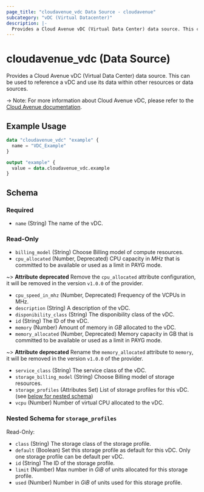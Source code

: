 ```yaml
---
page_title: "cloudavenue_vdc Data Source - cloudavenue"
subcategory: "vDC (Virtual Datacenter)"
description: |-
  Provides a Cloud Avenue vDC (Virtual Data Center) data source. This can be used to reference a vDC and use its data within other resources or data sources.
---
```


# cloudavenue_vdc (Data Source)

Provides a Cloud Avenue vDC (Virtual Data Center) data source. This can be used to reference a vDC and use its data within other resources or data sources.

 -> Note: For more information about Cloud Avenue vDC, please refer to the [Cloud Avenue documentation](https://cloud.orange-business.com/en/offres/infrastructure-iaas/cloud-avenue/wiki-cloud-avenue/services/virtual-datacenter/virtual-datacenter/).

## Example Usage

```terraform
data "cloudavenue_vdc" "example" {
  name = "VDC_Example"
}

output "example" {
  value = data.cloudavenue_vdc.example
}
```

<!-- schema generated by tfplugindocs -->
## Schema

### Required

- `name` (String) The name of the vDC.

### Read-Only

- `billing_model` (String) Choose Billing model of compute resources.
- `cpu_allocated` (Number, Deprecated) CPU capacity in *MHz* that is committed to be available or used as a limit in PAYG mode. 

 ~> **Attribute deprecated** Remove the `cpu_allocated` attribute configuration, it will be removed in the version `v1.0.0` of the provider.
- `cpu_speed_in_mhz` (Number, Deprecated) Frequency of the VCPUs in MHz.
- `description` (String) A description of the vDC.
- `disponibility_class` (String) The disponibility class of the vDC.
- `id` (String) The ID of the vDC.
- `memory` (Number) Amount of memory in *GB* allocated to the vDC.
- `memory_allocated` (Number, Deprecated) Memory capacity in GB that is committed to be available or used as a limit in PAYG mode. 

 ~> **Attribute deprecated** Rename the `memory_allocated` attribute to `memory`, it will be removed in the version `v1.0.0` of the provider.
- `service_class` (String) The service class of the vDC.
- `storage_billing_model` (String) Choose Billing model of storage resources.
- `storage_profiles` (Attributes Set) List of storage profiles for this vDC. (see [below for nested schema](#nestedatt--storage_profiles))
- `vcpu` (Number) Number of virtual CPU allocated to the vDC.

<a id="nestedatt--storage_profiles"></a>
### Nested Schema for `storage_profiles`

Read-Only:

- `class` (String) The storage class of the storage profile.
- `default` (Boolean) Set this storage profile as default for this vDC. Only one storage profile can be default per vDC.
- `id` (String) The ID of the storage profile.
- `limit` (Number) Max number in *GiB* of units allocated for this storage profile.
- `used` (Number) Number in *GiB* of units used for this storage profile.

